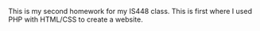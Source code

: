 This is my second homework for my IS448 class. This is first where I used PHP with HTML/CSS to create a website.
